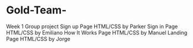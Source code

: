 # Gold-Team-
Week 1 Group project
Sign up Page HTML/CSS by Parker
Sign in Page HTML/CSS by Emiliano
How It Works Page HTML/CSS by Manuel
Landing Page HTML/CSS by Jorge
